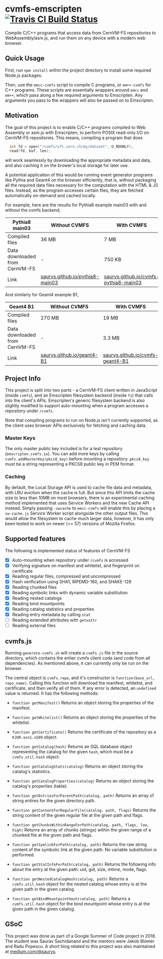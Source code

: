 # cvmfs-emscripten [![Travis CI Build Status](https://travis-ci.org/cvmfs-contrib/cvmfs-emscripten.svg?branch=master)](https://travis-ci.org/cvmfs-contrib/cvmfs-emscripten)

Compile C/C++ programs that access data from CernVM-FS repositories to WebAssembly/asm.js,
and run them on any device with a modern web browser.

## Quick Usage

First, run `npm install` within the project directory to install some required Node.js packages.

Then, use the `emcc-cvmfs` script to compile C programs, or `em++-cvmfs` for C++ programs. These scripts are essentially wrappers around `emcc` and `em++`, which pass along a few required arguments to Emscripten. Any arguments you pass to the wrappers will also be passed on to Emscripten.

## Motivation

The goal of this project is to enable C/C++ programs compiled to Web Assembly or asm.js with Emscripten, to perform POSIX read-only I/O on CernVM-FS repositories. This means, compiling a program that does

```C
  int fd = open("/cvmfs/sft.cern.ch/my/dataset", O_RDONLY);
  read(fd, buf, len);
```

will work seamlessly by downloading the appropriate metadata and data, and also caching it on the brower's local storage for later use.

A potential application of this would be running event generator programs like Pythia and Geant4 on the browser efficiently, that is, without packaging all the required data files necessary for the computation with the HTML & JS files. Instead, as the program accesses certain files, they are fetched automatically on-demand and cached locally.

For example, here are the results for Pythia8 example main03 with and without the cvmfs backend,

| Pythia8 main03 | Without CVMFS | With CVMFS |
| - | - | - |
| Compiled files | 36 MB  | 7 MB |
| Data downloaded from CernVM-FS | -  | 750 KB |
| Link | [saurvs.github.io/pythia8-main03](https://saurvs.github.io/pythia8-main03) | [saurvs.github.io/cvmfs-pythia8-main03](https://saurvs.github.io/cvmfs-pythia8-main03) |

And similarly for Geant4 example B1,

| Geant4 B1 | Without CVMFS | With CVMFS |
| - | - | - |
| Compiled files | 270 MB  | 19 MB |
| Data downloaded from CernVM-FS | -  | 3.3 MB |
| Link | [saurvs.github.io/geant4-B1](https://saurvs.github.io/geant4-B1) | [saurvs.github.io/cvmfs-geant4-B1](https://saurvs.github.io/cvmfs-geant4-B1) |

## Project Info

This project is split into two parts - a CernVM-FS client written in JavaScript (inside `cvmfs`), and an Emscripten filesystem backend (inside `fs`) that calls into the client's APIs. Emscripten's generic filesystem backend is also slightly modified to support auto-mounting when a program accesses a repository under `/cvmfs`.

Note that compiling programs to run on Node.js isn't currently supported, as the client uses browser APIs exclusively for fetching and caching data.

### Master Keys

The only master public key included is for a test repository (`emscripten.cvmfs.io`). You can add more keys by calling `cvmfs.addMasterKey(pkcs8_key)` before mounting a repository. `pkcs8_key` must be a string representing a PKCS8 public key in PEM format.

### Caching

By default, the Local Storage API is used to cache file data and metadata, with LRU eviction when the cache is full. But since this API limits the cache size to less than 10MB on most browsers, there is an experimental caching method implemented that uses Service Workers and the new Cache API instead. Simply passing `-swcache` to `emcc-cvmfs` will enable this by placing a `sw-cache.js` Service Worker script alongside the other output files. This would allow the filesystem to cache much larger data, however, it has only been tested to work on newer (>= 57) versions of Mozilla Firefox.

## Supported features

The following is implemented status of features of CernVM-FS

- [x] Auto-mounting when repository under `/cvmfs` is accessed
- [x] Verifying signature on manifest and whitelist, and fingerprint on certificate
- [x] Reading regular files, compressed and uncompressed
- [x] Hash verification using SHA1, RIPEMD-160, and SHAKE-128
- [x] Reading chunked files
- [x] Reading symbolic links with dynamic variable substitution
- [x] Reading nested catalogs
- [x] Reading bind mountpoints
- [x] Reading catalog statistics and properties
- [x] Reading entry metadata by calling `stat`
- [ ] Reading extended attributes with `getxattr`
- [ ] Reading external files

## cvmfs.js

Running `generate-cvmfs.sh` will create a `cvmfs.js` file in the source directory, which contains the entier cvmfs client code (and code from all dependencies). As mentioned above, it can currently only be run on the browser.

The central object is `cvmfs.repo`, and it's constructor is `function(base_url, repo_name)`. Calling this function will download the manifest, whitelist, and certificate, and then verify all of them. If any error is detected, an `undefined` value is returned. It has the following methods:

* `function getManifest()` Returns an object storing the properties of the manifest.

* `function getWhitelist()` Returns an object storing the properties of the whitelist.

* `function getCertificate()` Returns the certificate of the repository as a `KJUR.asn1.x509` object.

* `function getCatalog(hash)` Returns an SQL database object representing the catalog for the given `hash`, which must be a `cvmfs.util.hash` object.

* `function getCatalogStats(catalog)` Returns an object storing the catalog's statistics.

* `function getCatalogProperties(catalog)` Returns an object storing the catalog's properties (table).

* `function getEntriesForParentPath(catalog, path)` Returns an array of string entires for the given directory path.

* `function getContentForRegularFile(catalog, path, flags)` Returns the string content of the given regular file at the given path and flags.

* `function getChunksWithinRangeForPath(catalog, path, flags, low, high)` Returns an array of chunks (strings) within the given range of a chunked file at the given path and flags.

* `function getSymlinkForPath(catalog, path)` Returns the raw string content of the symbolic link at the given path. No variable substitution is performed.

* `function getStatInfoForPath(catalog, path)` Returns the following info about the entry at the given path: uid, gid, size, mtime, mode, flags.

* `function getNestedCatalogHash(catalog, path)` Returns a `cvmfs.util.hash` object for the nested catalog whose entry is at the given path in the given catalog.

* `function getBindMountpointHash(catalog, path)` Returns a `cvmfs.util.hash` object for the bind mountpoint whose entry is at the given path in the given catalog.

## GSoC

This project was done as part of a Google Summer of Code project in 2018. The student was Saurav Sachidanand and the mentors were Jakob Blomer and Radu Popescu. A short blog related to this project was also maintained at [medium.com/@saurvs](https://medium.com/@saurvs).